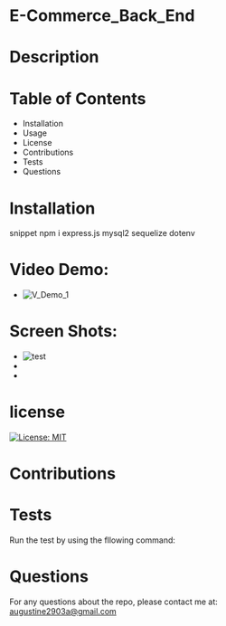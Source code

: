 # E-Commerce_Back_End

# Description

# Table of Contents


* Installation
* Usage
* License
* Contributions
* Tests
* Questions

# Installation

 snippet npm i express.js mysql2 sequelize dotenv

 # Video Demo:

 * ![V_Demo_1](https://watch.screencastify.com/v/A5oWD6hNDnyCJLcInxcc)

 # Screen Shots:
 *  ![test](imges/img1.gpn)
 * 
 * 



# license

[![License: MIT](https://img.shields.io/badge/License-MIT-yellow.svg)](https://opensource.org/licenses/MIT)

# Contributions

# Tests

 Run the test by using the fllowing command:


 # Questions

 For any questions about the repo, please contact me at: augustine2903a@gmail.com 